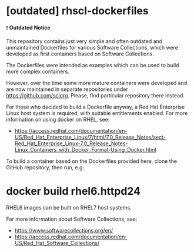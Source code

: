 [outdated] rhscl-dockerfiles
============================

:exclamation: **Outdated Notice**

This repository contains just very simple and often outdated
and unmaintained Dockerfiles for various Software
Collections, which were developed as first containers based on Software
Collections.

The Dockerfiles were intended as examples which can be used to build
more complex containers.

However, over the time some more mature containers were developed and are now maintained in separate repositories under https://github.com/sclorg. Please, find particular repository there instead.

For those who decided to build a Dockerfile anyway, a Red Hat Enterprise Linux host system is
required, with suitable entitlements enabled.  For more information on
using docker on RHEL, see:

- https://access.redhat.com/documentation/en-US/Red_Hat_Enterprise_Linux/7/html/7.0_Release_Notes/sect-Red_Hat_Enterprise_Linux-7.0_Release_Notes-Linux_Containers_with_Docker_Format-Using_Docker.html

To build a container based on the Dockerfiles provided here, clone the
GitHub repository, then run, e.g:

  # docker build rhel6.httpd24

RHEL6 images can be built on RHEL7 host systems.

For more information about Software Collections, see:

- https://www.softwarecollections.org/en/
- https://access.redhat.com/documentation/en-US/Red_Hat_Software_Collections/
